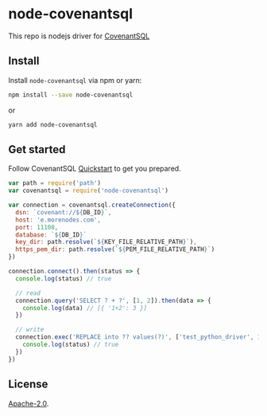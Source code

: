 # node-covenantsql

This repo is nodejs driver for [CovenantSQL](https://github.com/CovenantSQL/CovenantSQL)

## Install

Install `node-covenantsql` via npm or yarn:
```bash
npm install --save node-covenantsql
```
or
```bash
yarn add node-covenantsql
```

## Get started
Follow CovenantSQL [Quickstart](https://testnet.covenantsql.io/quickstart) to get you prepared.

```javascript
var path = require('path')
var covenantsql = require('node-covenantsql')

var connection = covenantsql.createConnection({
  dsn: `covenant://${DB_ID}`,
  host: 'e.morenodes.com',
  port: 11108,
  database: `${DB_ID}`
  key_dir: path.resolve(`${KEY_FILE_RELATIVE_PATH}`),
  https_pem_dir: path.resolve(`${PEM_FILE_RELATIVE_PATH}`)
})

connection.connect().then(status => {
  console.log(status) // true

  // read
  connection.query('SELECT ? + ?', [1, 2]).then(data => {
    console.log(data) // [{ '1+2': 3 }]
  })

  // write
  connection.exec('REPLACE into ?? values(?)', ['test_python_driver', 1]).then(status => {
    console.log(status) // true
  })
})
```

## License

[Apache-2.0](LICENSE).
